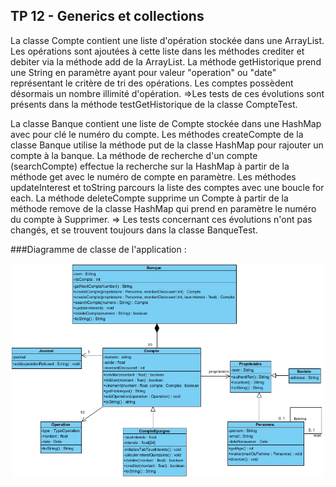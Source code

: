 ## TP 12 - Generics et collections

La classe Compte contient une liste d'opération stockée dans une ArrayList. Les opérations sont ajoutées à cette liste dans les méthodes crediter et debiter via la méthode add de la ArrayList. La méthode getHistorique prend une String en paramètre ayant pour valeur "operation" ou "date" représentant le critère de tri des opérations.
Les comptes possèdent désormais un nombre illimité d'opération.
=>Les tests de ces évolutions sont présents dans la méthode testGetHistorique de la classe CompteTest.

La classe Banque contient une liste de Compte stockée dans une HashMap avec pour clé le numéro du compte. Les méthodes createCompte de la classe Banque utilise la méthode put de la classe HashMap pour rajouter un compte à la banque. La méthode de recherche d'un compte (searchCompte) effectue la recherche sur la HashMap à partir de la méthode get avec le numéro de compte en paramètre. Les méthodes updateInterest et toString parcours la liste des comptes avec une boucle for each.
La méthode deleteCompte supprime un Compte à partir de la méthode remove de la classe HashMap qui prend en paramètre le numéro du compte à Supprimer. 
=> Les tests concernant ces évolutions n'ont pas changés, et se trouvent toujours dans la classe BanqueTest.

###Diagramme de classe de l'application : 

![alt tag](https://raw.githubusercontent.com/jdflaugergues/TP_banque/master/img/DiagrammeClasse.jpg)

